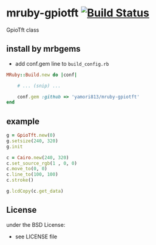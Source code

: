 # mruby-gpiotft   [![Build Status](https://travis-ci.org/yamori813/mruby-gpiotft.svg?branch=master)](https://travis-ci.org/yamori813/mruby-gpiotft)
GpioTft class
## install by mrbgems
- add conf.gem line to `build_config.rb`

```ruby
MRuby::Build.new do |conf|

    # ... (snip) ...

    conf.gem :github => 'yamori813/mruby-gpiotft'
end
```
## example
```ruby
g = GpioTft.new(0)
g.setsize(240, 320)
g.init

c = Cairo.new(240, 320)
c.set_source_rgb(1 , 0, 0)
c.move_to(0, 0)
c.line_to(100, 100)
c.stroke()

g.lcdCopy(c.get_data)
```

## License
under the BSD License:
- see LICENSE file
